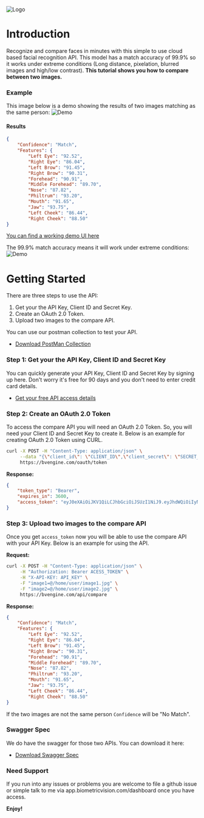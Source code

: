 ![Logo](https://biometricvision.com/git_images/logosmall.png) 

# Introduction

Recognize and compare faces in minutes with this simple to use cloud based facial recognition API. This model has a match accuracy of 99.9% so it works under extreme conditions (Long distance, pixelation, blurred images and high/low contrast). **This tutorial shows you how to compare between two images.**

### Example

This image below is a demo showing the results of two images matching as the same person:
![Demo](https://biometricvision.com/git_images/match_man.jpg) 

#### Results

```json
{
    "Confidence": "Match",
    "Features": {
        "Left Eye": "92.52",
        "Right Eye": "86.04",
        "Left Brow": "91.45",
        "Right Brow": "90.31",
        "Forehead": "90.91",
        "Middle Forehead": "89.70",
        "Nose": "87.82",
        "Philtrum": "93.20",
        "Mouth": "91.65",
        "Jaw": "93.75",
        "Left Cheek": "86.44",
        "Right Cheek": "88.50"
}
```
[You can find a working demo UI here](https://bvengine.com)

The 99.9% match accuracy means it will work under extreme conditions:
![Demo](https://biometricvision.com/git_images/extreme_matching.gif)

# Getting Started

There are three steps to use the API:
  1. Get your the API Key, Client ID and Secret Key.
  2. Create an OAuth 2.0 Token.
  3. Upload two images to the compare API.

You can use our postman collection to test your API.
* [Download PostMan Collection][PlDb]

### Step 1: Get your the API Key, Client ID and Secret Key

You can quickly generate your API Key, Client ID and Secret Key by signing up here. Don't worry it's free for 90 days and you don't need to enter credit card details.

* [Get your free API access details](https://app.biometricvision.com/auth/sign-up)

### Step 2: Create an OAuth 2.0 Token

To access the compare API you will need an OAuth 2.0 Token. So, you will need your Client ID and Secret Key to create it.
Below is an example for creating OAuth 2.0 Token using CURL.
```sh
curl -X POST -H "Content-Type: application/json" \
     --data "{\"client_id\": \"CLIENT_ID\",\"client_secret\": \"SECRET_KEY\", \"grant_type\":\"client_credentials\"}" \
     https://bvengine.com/oauth/token
```

**Response:**

```json
{
	"token_type": "Bearer",
	"expires_in": 3600,
	"access_token": "eyJ0eXAiOiJKV1QiLCJhbGciOiJSUzI1NiJ9.eyJhdWQiOiIyNTQxMTQ1NiIsImp0aSI6IjNiNTg2YzZjMDdkODBhZThjYWYwMGFlYWI3ZDFiN2E2MjZjZjM0YjgxODJiZjlhOWE0MWMyNjI1YWEzN2YxNTYzNWFjYzVjM2JiNWNhODY2IiwiaWF0IjoxNTgzMjg4OTA4LCJuYmYiOjE1ODMyODg5MDgsImV4cCI6MTU4MzI5MjUwOCwic3ViIjoiIiwic2NvcGVzIjpbXX0.NdZyMzYgYt4dtnFa3ph9MiJGhF00tauH3yy7quBPHcUNkY7ZEysQSWt1YOvQXr1L5E5eMMsaidojYLU8Zknc112TYtbUsdiQMJQyNves_dJpE-0kna3TzE4rDwNFqZXdRCul6FGVb5AzYeH2sAmkny03584cnVZC6WsOsOJacccl1kIjKe0zBS2pKi3EqiDka8z_Er3GboXD4qxSUOvkrO4JN0qNXckIhl7q1SgXwX_JwbwU6Sxzd8y_q7tjCptca3JimRf_ad3U4k3Bp-gErhMby_SoTADrexE3uHuOK8gM1aLW8JH-Vg8rX-rX0m78OgFcC8mpLVtm2a4g1NT_o1ZFCIuJNBxa-cpE13uYgjMwyj8LKQ_xeBGJu7eaOeu5wxMqTa26IKp35lwVFcF8bHCcfjIm1JwrPoEowlBDFUd1thBaprKBRJeguHg4foO4RNK08wQrG_S0m34x_jfhpo5ljlZQyrbGb4x0FB3b-IRV5tXNE1rX8h5UnFexQX5zDHTKtr_nSFl8_HtIHAOYOywPfxpMSWHEyzq6-KY1u1rmnhRIJSVC5VledVjW8lvAfKXtAJK6K315nYWvDoDN2aZ-wftpWkPBDYzjMf9NwoA7AvlvS95_mSsiQC0l6rJor6lqMW2ELBYgRCaqwJ5ebQ1xGB_DnNXx_zwsg7Y6vV0"
}
```
### Step 3: Upload two images to the compare API
Once you get `access_token` now you will be able to use the compare API with your API Key.
Below is an example for using the API.

**Request:**

```sh
curl -X POST -H "Content-Type: application/json" \
     -H "Authorization: Bearer ACESS_TOKEN" \
     -H "X-API-KEY: API_KEY" \
     -F "image1=@/home/user/image1.jpg" \
     -F "image2=@/home/user/image2.jpg" \
     https://bvengine.com/api/compare
```

**Response:**

```json
{
    "Confidence": "Match",
    "Features": {
        "Left Eye": "92.52",
        "Right Eye": "86.04",
        "Left Brow": "91.45",
        "Right Brow": "90.31",
        "Forehead": "90.91",
        "Middle Forehead": "89.70",
        "Nose": "87.82",
        "Philtrum": "93.20",
        "Mouth": "91.65",
        "Jaw": "93.75",
        "Left Cheek": "86.44",
        "Right Cheek": "88.50"
}
```

If the two images are not the same person `Confidence` will be "No Match".

### Swagger Spec
We do have the swagger for those two APIs. You can download it here:
* [Download Swagger Spec][PlGh]

### Need Support
If you run into any issues or problems you are welcome to file a github issue or simple talk to me via app.biometricvision.com/dashboard once you have access.

**Enjoy!**

[//]: # ()

   [PlDb]: <https://github.com/biometricvisiondev/facial_recognition/tree/master/postman-collection>
   [PlGh]: <https://github.com/biometricvisiondev/facial_recognition/tree/master/swagger-spec>
